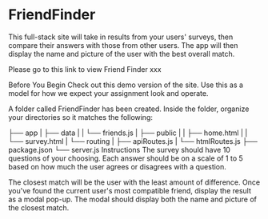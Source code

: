# FriendFinder

This full-stack site will take in results from your users' surveys, then compare their answers with those from other users. The app will then display the name and picture of the user with the best overall match.

Please go to this link to view Friend Finder xxx

Before You Begin
Check out this demo version of the site. Use this as a model for how we expect your assignment look and operate.

A folder called FriendFinder has been created. Inside the folder, organize your directories so it matches the following:

├── app
|  ├── data
|  |  └── friends.js
|  ├── public
|  |  ├── home.html
|  |  └── survey.html
|  └── routing
|     ├── apiRoutes.js
|     └── htmlRoutes.js
├── package.json
└── server.js
Instructions
The survey should have 10 questions of your choosing. Each answer should be on a scale of 1 to 5 based on how much the user agrees or disagrees with a question.

The closest match will be the user with the least amount of difference.
Once you've found the current user's most compatible friend, display the result as a modal pop-up.
The modal should display both the name and picture of the closest match.
